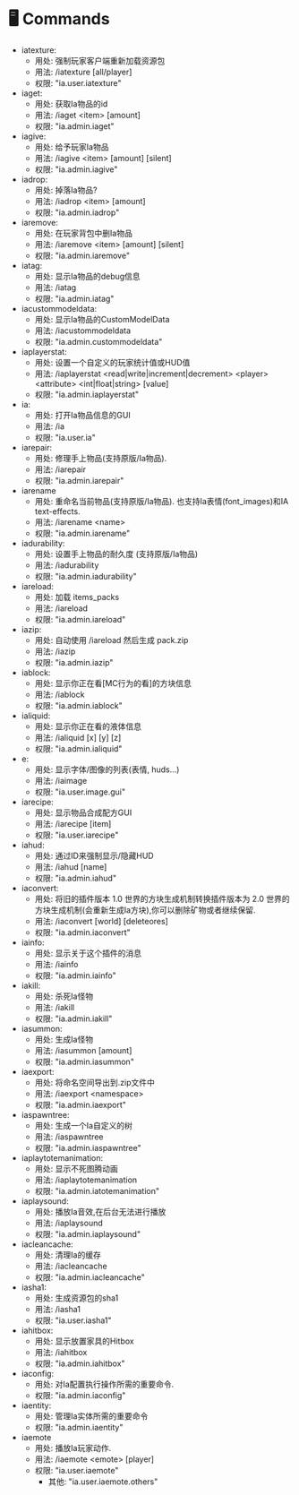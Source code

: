 # 🖥 Commands

* iatexture:
  * 用处: 强制玩家客户端重新加载资源包
  * 用法: /iatexture \[all/player]
  * 权限: "ia.user.iatexture"
* iaget:
  * 用处: 获取Ia物品的id
  * 用法: /iaget \<item> \[amount]
  * 权限: "ia.admin.iaget"
* iagive:
  * 用处: 给予玩家Ia物品
  * 用法: /iagive \<item> \[amount] \[silent]
  * 权限: "ia.admin.iagive"
* iadrop:
  * 用处: 掉落Ia物品?
  * 用法: /iadrop \<item> \[amount]
  * 权限: "ia.admin.iadrop"
* iaremove:
  * 用处: 在玩家背包中删Ia物品
  * 用法: /iaremove \<item> \[amount] \[silent]
  * 权限: "ia.admin.iaremove"
* iatag:
  * 用处: 显示Ia物品的debug信息
  * 用法: /iatag
  * 权限: "ia.admin.iatag"
* iacustommodeldata:
  * 用处: 显示Ia物品的CustomModelData
  * 用法: /iacustommodeldata
  * 权限: "ia.admin.custommodeldata"
* iaplayerstat:
  * 用处: 设置一个自定义的玩家统计值或HUD值
  * 用法: /iaplayerstat \<read|write|increment|decrement> \<player> \<attribute> \<int|float|string> \[value]
  * 权限: "ia.admin.iaplayerstat"
* ia:
  * 用处: 打开Ia物品信息的GUI
  * 用法: /ia
  * 权限: "ia.user.ia"
* iarepair:
  * 用处: 修理手上物品(支持原版/Ia物品).
  * 用法: /iarepair
  * 权限: "ia.admin.iarepair"
* iarename
  * 用处: 重命名当前物品(支持原版/Ia物品). 也支持Ia表情(font\_images)和IA text-effects.
  * 用法: /iarename \<name>
  * 权限: "ia.admin.iarename"
* iadurability:
  * 用处: 设置手上物品的耐久度 (支持原版/Ia物品)
  * 用法: /iadurability
  * 权限: "ia.admin.iadurability"
* iareload:
  * 用处: 加载 items\_packs 
  * 用法: /iareload
  * 权限: "ia.admin.iareload"
* iazip:
  * 用处: 自动使用 /iareload 然后生成 pack.zip 
  * 用法: /iazip
  * 权限: "ia.admin.iazip"
* iablock:
  * 用处: 显示你正在看[MC行为的看]的方块信息
  * 用法: /iablock
  * 权限: "ia.admin.iablock"
* ialiquid:
  * 用处: 显示你正在看的液体信息
  * 用法: /ialiquid \[x] \[y] \[z]
  * 权限: "ia.admin.ialiquid"
* e:
  * 用处: 显示字体/图像的列表(表情, huds...)
  * 用法: /iaimage
  * 权限: "ia.user.image.gui"
* iarecipe:
  * 用处: 显示物品合成配方GUI
  * 用法: /iarecipe \[item]
  * 权限: "ia.user.iarecipe"
* iahud:
  * 用处: 通过ID来强制显示/隐藏HUD
  * 用法: /iahud \[name]
  * 权限: "ia.admin.iahud"
* iaconvert:
  * 用处: 将旧的插件版本 1.0 世界的方块生成机制转换插件版本为 2.0 世界的方块生成机制(会重新生成Ia方块),你可以删除矿物或者继续保留.
  * 用法: /iaconvert \[world] \[deleteores]
  * 权限: "ia.admin.iaconvert"
* iainfo:
  * 用处: 显示关于这个插件的消息
  * 用法: /iainfo
  * 权限: "ia.admin.iainfo"
* iakill:
  * 用处: 杀死Ia怪物
  * 用法: /iakill
  * 权限: "ia.admin.iakill"
* iasummon:
  * 用处: 生成Ia怪物
  * 用法: /iasummon \[amount]
  * 权限: "ia.admin.iasummon"
* iaexport:
  * 用处: 将命名空间导出到.zip文件中
  * 用法: /iaexport \<namespace>
  * 权限: "ia.admin.iaexport"
* iaspawntree:
  * 用处: 生成一个Ia自定义的树
  * 用法: /iaspawntree
  * 权限: "ia.admin.iaspawntree"
* iaplaytotemanimation:
  * 用处: 显示不死图腾动画
  * 用法: /iaplaytotemanimation
  * 权限: "ia.admin.iatotemanimation"
* iaplaysound:
  * 用处: 播放Ia音效,在后台无法进行播放
  * 用法: /iaplaysound
  * 权限: "ia.admin.iaplaysound"
* iacleancache:
  * 用处: 清理Ia的缓存
  * 用法: /iacleancache
  * 权限: "ia.admin.iacleancache"
* iasha1:
  * 用处: 生成资源包的sha1
  * 用法: /iasha1
  * 权限: "ia.user.iasha1"
* iahitbox:
  * 用处: 显示放置家具的Hitbox
  * 用法: /iahitbox
  * 权限: "ia.admin.iahitbox"
* iaconfig:
  * 用处: 对Ia配置执行操作所需的重要命令.
  * 权限: "ia.admin.iaconfig"
* iaentity:
  * 用处: 管理Ia实体所需的重要命令
  * 权限: "ia.admin.iaentity"
* iaemote
  * 用处: 播放Ia玩家动作.
  * 用法: /iaemote \<emote> \[player]
  * 权限: "ia.user.iaemote"
    * 其他: "ia.user.iaemote.others"
